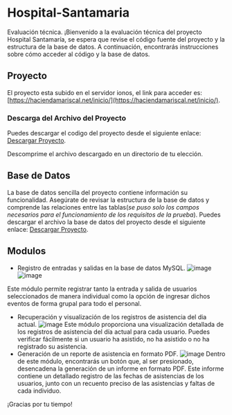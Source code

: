 # Hospital-Santamaria
Evaluación técnica.
¡Bienvenido a la evaluación técnica del proyecto Hospital Santamaría, se espera que revise el código fuente del proyecto y la estructura de la base de datos. A continuación, encontrarás instrucciones sobre cómo acceder al código y la base de datos.

## Proyecto

El proyecto esta subido en el servidor ionos, el link para acceder es: [https://haciendamariscal.net/inicio/](https://haciendamariscal.net/inicio/).
### Descarga del Archivo del Proyecto

Puedes descargar el codigo  del proyecto desde el siguiente enlace: 
[Descargar Proyecto](https://haciendamariscal.net/inicio/hospital-santamaria.rar).

Descomprime el archivo descargado en un directorio de tu elección.

## Base de Datos

La base de datos sencilla del proyecto contiene información su funcionalidad. Asegúrate de revisar la estructura de la base de datos y comprende las relaciones entre las tablas(*se puso solo los campos necesarios para el funcionamiento de los requisitos de la prueba*).
Puedes descargar el archivo la base de datos del proyecto desde el siguiente enlace:
[Descargar Proyecto](https://haciendamariscal.net/inicio/base-de-datos.rar).

## Modulos 
- Registro de entradas y salidas en la base de datos MySQL.
![image](https://github.com/Ing-ALEXI/Hospital-Santamar-a/assets/158320520/29d5bf89-8f76-405e-8fd5-4302d1c9e092)
![image](https://github.com/Ing-ALEXI/Hospital-Santamar-a/assets/158320520/3ce9e9fc-6089-4386-b571-5d87919c7eec)

Este módulo permite registrar tanto la entrada y salida de usuarios seleccionados de manera individual como la opción de ingresar dichos eventos de forma grupal para todo el personal.
- Recuperación y visualización de los registros de asistencia del dia actual.
![image](https://github.com/Ing-ALEXI/Hospital-Santamar-a/assets/158320520/7471930f-5aac-45e1-9bf0-ad76cb211c59)
Este módulo proporciona una visualización detallada de los registros de asistencia del día actual para cada usuario. Puedes verificar fácilmente si un usuario ha asistido, no ha asistido o no ha registrado su asistencia.
- Generación de un reporte de asistencia en formato PDF.
![image](https://github.com/Ing-ALEXI/Hospital-Santamar-a/assets/158320520/90555b4f-9b9b-4be4-b72f-01010478b36a)
Dentro de este módulo, encontrarás un botón que, al ser presionado, desencadena la generación de un informe en formato PDF. Este informe contiene un detallado registro de las fechas de asistencias de los usuarios, junto con un recuento preciso de las asistencias y faltas de cada individuo.

  

¡Gracias por tu tiempo!
